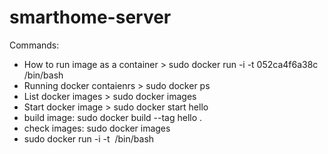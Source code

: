 # smarthome-server

Commands:
- How to run image as a container > sudo docker run -i -t 052ca4f6a38c /bin/bash
- Running docker contaienrs > sudo docker ps
- List docker images > sudo docker images
- Start docker image > sudo docker start hello
- build image: sudo docker build --tag hello .
- check images: sudo docker images
- sudo docker run -i -t <image> /bin/bash

